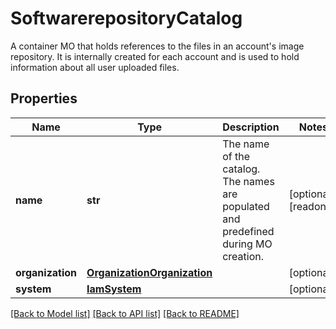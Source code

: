 # SoftwarerepositoryCatalog

A container MO that holds references to the files in an account's image repository. It is internally created for each account and is used to hold information about all user uploaded files. 
## Properties
Name | Type | Description | Notes
------------ | ------------- | ------------- | -------------
**name** | **str** | The name of the catalog. The names are populated and predefined during MO creation.    | [optional] [readonly] 
**organization** | [**OrganizationOrganization**](.md) |  | [optional] 
**system** | [**IamSystem**](.md) |  | [optional] 

[[Back to Model list]](../README.md#documentation-for-models) [[Back to API list]](../README.md#documentation-for-api-endpoints) [[Back to README]](../README.md)


